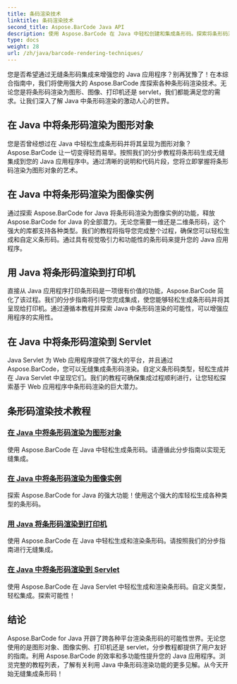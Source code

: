 ```yaml
---
title: 条码渲染技术
linktitle: 条码渲染技术
second_title: Aspose.BarCode Java API
description: 使用 Aspose.BarCode 在 Java 中轻松创建和集成条形码。探索将条形码渲染为图形、图像、打印机和 servlet 的分步教程。
type: docs
weight: 28
url: /zh/java/barcode-rendering-techniques/
---
```


您是否希望通过无缝条形码集成来增强您的 Java 应用程序？别再犹豫了！在本综合指南中，我们将使用强大的 Aspose.BarCode 库探索各种条形码渲染技术。无论您是将条形码渲染为图形、图像、打印机还是 servlet，我们都能满足您的需求。让我们深入了解 Java 中条形码渲染的激动人心的世界。

## 在 Java 中将条形码渲染为图形对象

您是否曾经想过在 Java 中轻松生成条形码并将其呈现为图形对象？ Aspose.BarCode 让一切变得轻而易举。按照我们的分步教程将条形码生成无缝集成到您的 Java 应用程序中。通过清晰的说明和代码片段，您将立即掌握将条形码渲染为图形对象的艺术。

## 在 Java 中将条形码渲染为图像实例

通过探索 Aspose.BarCode for Java 将条形码渲染为图像实例的功能，释放 Aspose.BarCode for Java 的全部潜力。无论您需要一维还是二维条形码，这个强大的库都支持各种类型。我们的教程将指导您完成整个过程，确保您可以轻松生成和自定义条形码。通过具有视觉吸引力和功能性的条形码来提升您的 Java 应用程序。

## 用 Java 将条形码渲染到打印机

直接从 Java 应用程序打印条形码是一项很有价值的功能，Aspose.BarCode 简化了该过程。我们的分步指南将引导您完成集成，使您能够轻松生成条形码并将其呈现给打印机。通过遵循本教程并探索 Java 中条形码渲染的可能性，可以增强应用程序的实用性。

## 在 Java 中将条形码渲染到 Servlet

Java Servlet 为 Web 应用程序提供了强大的平台，并且通过 Aspose.BarCode，您可以无缝集成条形码渲染。自定义条形码类型，轻松生成并在 Java Servlet 中呈现它们。我们的教程可确保集成过程顺利进行，让您轻松探索基于 Web 应用程序中条形码渲染的巨大潜力。

## 条形码渲染技术教程
### [在 Java 中将条形码渲染为图形对象](./rendering-barcode-graphics-object/)
使用 Aspose.BarCode 在 Java 中轻松生成条形码。请遵循此分步指南以实现无缝集成。
### [在 Java 中将条形码渲染为图像实例](./rendering-barcode-image-instance/)
探索 Aspose.BarCode for Java 的强大功能！使用这个强大的库轻松生成各种类型的条形码。
### [用 Java 将条形码渲染到打印机](./rendering-barcode-printer/)
使用 Aspose.BarCode 在 Java 中轻松生成和渲染条形码。请按照我们的分步指南进行无缝集成。
### [在 Java 中将条形码渲染到 Servlet](./rendering-barcode-servlet/)
使用 Aspose.BarCode 在 Java Servlet 中轻松生成和渲染条形码。自定义类型，轻松集成。探索可能性！

## 结论
Aspose.BarCode for Java 开辟了跨各种平台渲染条形码的可能性世界。无论您使用的是图形对象、图像实例、打印机还是 servlet，分步教程都提供了用户友好的指南。利用 Aspose.BarCode 的效率和多功能性提升您的 Java 应用程序。浏览完整的教程列表，了解有关利用 Java 中条形码渲染功能的更多见解。从今天开始无缝集成条形码！